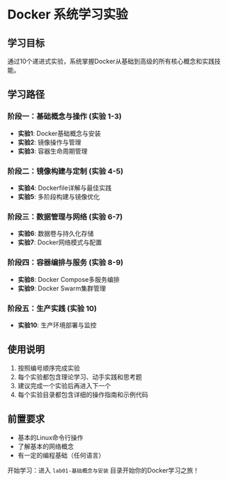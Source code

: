 # Docker 系统学习实验

## 学习目标
通过10个递进式实验，系统掌握Docker从基础到高级的所有核心概念和实践技能。

## 学习路径

### 阶段一：基础概念与操作 (实验 1-3)
- **实验1**: Docker基础概念与安装
- **实验2**: 镜像操作与管理
- **实验3**: 容器生命周期管理

### 阶段二：镜像构建与定制 (实验 4-5)
- **实验4**: Dockerfile详解与最佳实践
- **实验5**: 多阶段构建与镜像优化

### 阶段三：数据管理与网络 (实验 6-7)
- **实验6**: 数据卷与持久化存储
- **实验7**: Docker网络模式与配置

### 阶段四：容器编排与服务 (实验 8-9)
- **实验8**: Docker Compose多服务编排
- **实验9**: Docker Swarm集群管理

### 阶段五：生产实践 (实验 10)
- **实验10**: 生产环境部署与监控

## 使用说明

1. 按照编号顺序完成实验
2. 每个实验都包含理论学习、动手实践和思考题
3. 建议完成一个实验后再进入下一个
4. 每个实验目录都包含详细的操作指南和示例代码

## 前置要求

- 基本的Linux命令行操作
- 了解基本的网络概念
- 有一定的编程基础（任何语言）

开始学习：进入 `lab01-基础概念与安装` 目录开始你的Docker学习之旅！ 